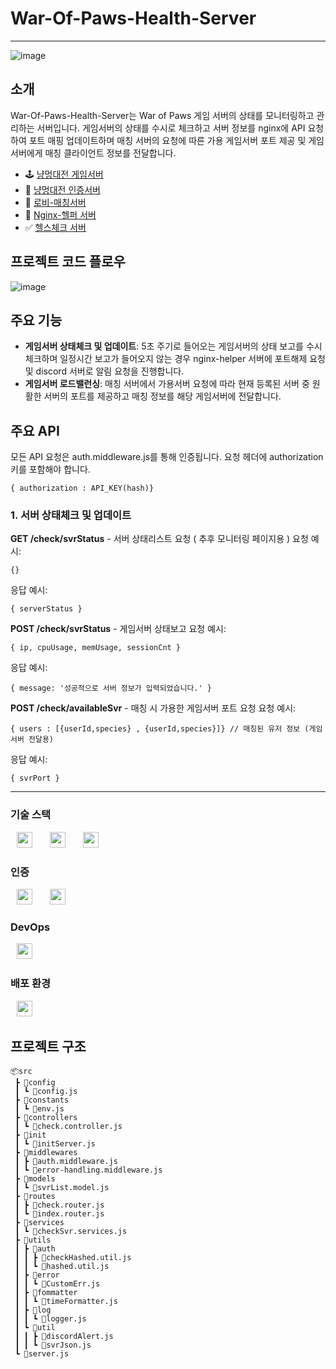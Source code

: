# War-Of-Paws-Health-Server
----
![image](https://github.com/user-attachments/assets/120f813d-548c-4692-8880-142f8d64941d)

## 소개
War-Of-Paws-Health-Server는 War of Paws 게임 서버의 상태를 모니터링하고 관리하는 서버입니다. 
게임서버의 상태를 수시로 체크하고 서버 정보를 nginx에 API 요청하여 포트 매핑 업데이트하며 
매칭 서버의 요청에 따른 가용 게임서버 포트 제공 및 게임서버에게 매칭 클라이언트 정보를 전달합니다.

- 🕹️ [냥멍대전 게임서버](https://github.com/BnW-Developers/War-Of-Paws-Game-Server)  
- 🔑 [냥멍대전 인증서버](https://github.com/BnW-Developers/War-Of-Paws-Auth-Server)  
- 🎯 [로비-매칭서버](https://github.com/BnW-Developers/War-Of-Paws-Lobby-Matching-Server)  
- 💊 [Nginx-헬퍼 서버](https://github.com/BnW-Developers/Nginx-Helper-Server)  
- ✅ [헬스체크 서버](https://github.com/BnW-Developers/War-Of-Paws-Health-Server)  

## 프로젝트 코드 플로우
![image](https://github.com/user-attachments/assets/a28b6a82-6788-4dbe-a619-c3b61d6dd534)


## 주요 기능

- **게임서버 상태체크 및 업데이트**: 5초 주기로 들어오는 게임서버의 상태 보고를 수시 체크하며 일정시간 보고가 들어오지 않는 경우 nginx-helper 서버에 포트해제 요청 및 discord 서버로 알림 요청을 진행합니다.
- **게임서버 로드밸런싱**: 매칭 서버에서 가용서버 요청에 따라 현재 등록된 서버 중 원활한 서버의 포트를 제공하고 매칭 정보를 해당 게임서버에 전달합니다.
  
## 주요 API
모든 API 요청은 auth.middleware.js를 통해 인증됩니다. 요청 헤더에 authorization 키를 포함해야 합니다.

`{ authorization : API_KEY(hash)}`

### 1. 서버 상태체크 및 업데이트
**GET /check/svrStatus**  - 서버 상태리스트 요청 ( 추후 모니터링 페이지용 )
요청 예시:
```
{}
```
응답 예시:
```
{ serverStatus }
```

**POST /check/svrStatus** - 게임서버 상태보고 
요청 예시:
```
{ ip, cpuUsage, memUsage, sessionCnt }
```
응답 예시:
```
{ message: '성공적으로 서버 정보가 입력되었습니다.' }
```

**POST /check/availableSvr** - 매칭 시 가용한 게임서버 포트 요청
요청 예시:
```
{ users : [{userId,species} , {userId,species}]} // 매칭된 유저 정보 (게임서버 전달용)
```
응답 예시:
```
{ svrPort }
```
---

### 기술 스택
<img src="https://shields.io/badge/JavaScript-F7DF1E?logo=JavaScript&logoColor=000&style=flat-square" style="height : 25px; margin-left : 10px; margin-right : 10px;"/>&nbsp;
<img src="https://shields.io/badge/Node.js-339933?logo=Node.js&logoColor=fff&style=flat-square" style="height : 25px; margin-left : 10px; margin-right : 10px;"/>&nbsp;
<img src="https://shields.io/badge/Express-000000?logo=Express&logoColor=fff&style=flat-square" style="height : 25px; margin-left : 10px; margin-right : 10px;"/>&nbsp;

### 인증
<img src="https://shields.io/badge/JWT-000000?logo=JSONWebTokens&logoColor=fff&style=flat-square" style="height : 25px; margin-left : 10px; margin-right : 10px;"/>&nbsp;
<img src="https://shields.io/badge/BCRYPT-3C873A?logo=OAuth&logoColor=fff&style=flat-square" style="height : 25px; margin-left : 10px; margin-right : 10px;"/>&nbsp;

### DevOps
<img src="https://shields.io/badge/Docker-2496ED?logo=Docker&logoColor=fff&style=flat-square" style="height : 25px; margin-left : 10px; margin-right : 10px;"/>&nbsp;

### 배포 환경
<img src="https://shields.io/badge/GCP-4285F4?logo=GoogleCloud&logoColor=fff&style=flat-square" style="height : 25px; margin-left : 10px; margin-right : 10px;"/>&nbsp;

## 프로젝트 구조
```
📦src
 ┣ 📂config
 ┃ ┗ 📜config.js
 ┣ 📂constants
 ┃ ┗ 📜env.js
 ┣ 📂controllers
 ┃ ┗ 📜check.controller.js
 ┣ 📂init
 ┃ ┗ 📜initServer.js
 ┣ 📂middlewares
 ┃ ┣ 📜auth.middleware.js
 ┃ ┗ 📜error-handling.middleware.js
 ┣ 📂models
 ┃ ┗ 📜svrList.model.js
 ┣ 📂routes
 ┃ ┣ 📜check.router.js
 ┃ ┗ 📜index.router.js
 ┣ 📂services
 ┃ ┗ 📜checkSvr.services.js
 ┣ 📂utils
 ┃ ┣ 📂auth
 ┃ ┃ ┣ 📜checkHashed.util.js
 ┃ ┃ ┗ 📜hashed.util.js
 ┃ ┣ 📂error
 ┃ ┃ ┗ 📜CustomErr.js
 ┃ ┣ 📂fommatter
 ┃ ┃ ┗ 📜timeFormatter.js
 ┃ ┣ 📂log
 ┃ ┃ ┗ 📜logger.js
 ┃ ┗ 📂util
 ┃ ┃ ┣ 📜discordAlert.js
 ┃ ┃ ┗ 📜svrJson.js
 ┗ 📜server.js
 ```
